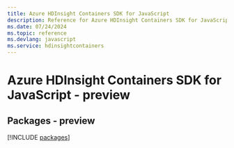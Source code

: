 ```yaml
---
title: Azure HDInsight Containers SDK for JavaScript
description: Reference for Azure HDInsight Containers SDK for JavaScript
ms.date: 07/24/2024
ms.topic: reference
ms.devlang: javascript
ms.service: hdinsightcontainers
---
```

# Azure HDInsight Containers SDK for JavaScript - preview
## Packages - preview
[!INCLUDE [packages](hdinsight-containers-index.md)]